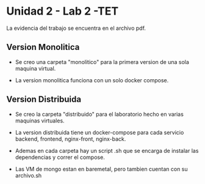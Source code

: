 # Unidad 2 - Lab 2 -TET
La evidencia del trabajo se encuentra en el archivo pdf.


## Version Monolitica

* Se creo una carpeta "monolitico" para la primera version de una sola maquina virtual.


* La version monolitica funciona con un solo docker compose.

## Version Distribuida

* Se creo la carpeta "distribuido" para el laboratorio hecho en varias maquinas virtuales.


* La version distribuida tiene un docker-compose para cada servicio backend, frontend, nginx-front, nginx-back.


* Ademas en cada carpeta hay un script .sh que se encarga de instalar las dependencias y correr el compose.

* Las VM de mongo estan en baremetal, pero tambien cuentan con su archivo.sh